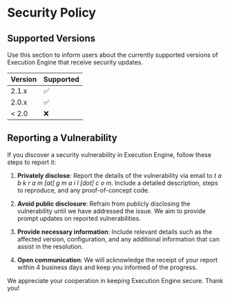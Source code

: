 # Security Policy

## Supported Versions

Use this section to inform users about the currently supported versions of Execution Engine that receive security updates.

| Version | Supported          |
|---------|--------------------|
| 2.1.x   | :white_check_mark: |
| 2.0.x   | :white_check_mark: |
| < 2.0   | :x:                |

## Reporting a Vulnerability

If you discover a security vulnerability in Execution Engine, follow these steps to report it:

1. **Privately disclose**: Report the details of the vulnerability via email to _t a b k r a m [at] g m a i l [dot] c o m_. Include a detailed description, steps to reproduce, and any proof-of-concept code.

2. **Avoid public disclosure**: Refrain from publicly disclosing the vulnerability until we have addressed the issue. We aim to provide prompt updates on reported vulnerabilities.

3. **Provide necessary information**: Include relevant details such as the affected version, configuration, and any additional information that can assist in the resolution.

4. **Open communication**: We will acknowledge the receipt of your report within 4 business days and keep you informed of the progress.

We appreciate your cooperation in keeping Execution Engine secure. Thank you!